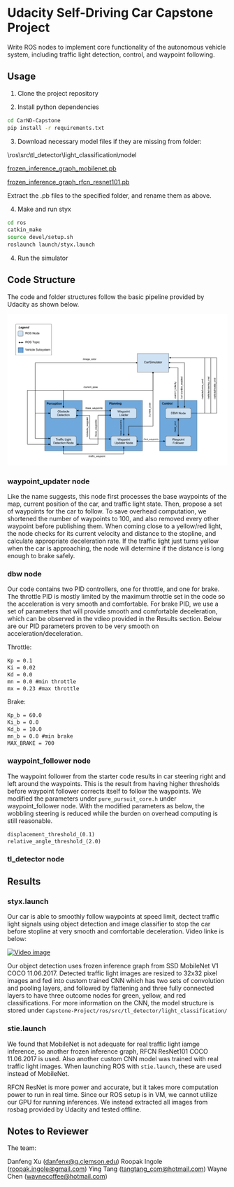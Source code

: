 # Udacity Self-Driving Car Capstone Project

Write ROS nodes to implement core functionality of the autonomous vehicle system, including traffic light detection, control, and waypoint following.

## Usage

1. Clone the project repository

2. Install python dependencies
```bash
cd CarND-Capstone
pip install -r requirements.txt
```

3. Download necessary model files if they are missing from folder:

\ros\src\tl_detector\light_classification\model

[frozen_inference_graph_mobilenet.pb](http://download.tensorflow.org/models/object_detection/ssd_mobilenet_v1_coco_11_06_2017.tar.gz)

[frozen_inference_graph_rfcn_resnet101.pb](http://download.tensorflow.org/models/object_detection/rfcn_resnet101_coco_11_06_2017.tar.gz)

Extract the .pb files to the specified folder, and rename them as above.

4. Make and run styx
```bash
cd ros
catkin_make
source devel/setup.sh
roslaunch launch/styx.launch
```
4. Run the simulator

## Code Structure

The code and folder structures follow the basic pipeline provided by Udacity as shown below.

![pipeline](imgs/pipeline.png)

### waypoint_updater node

Like the name suggests, this node first processes the base waypoints of the map, current position of the car, and traffic light state.  Then, propose a set of waypoints for the car to follow.  To save overhead computation, we shortened the number of waypoints to 100, and also removed every other waypoint before publishing them.  When coming close to a yellow/red light, the node checks for its current velocity and distance to the stopline, and calculate appropriate deceleration rate.  If the traffic light just turns yellow when the car is approaching, the node will determine if the distance is long enough to brake safely.

### dbw node

Our code contains two PID controllers, one for throttle, and one for brake.  The throttle PID is mostly limited by the maximum throttle set in the code so the acceleration is very smooth and comfortable.  For brake PID, we use a set of parameters that will provide smooth and comfortable deceleration, which can be observed in the vdieo provided in the Results section.  Below are our PID parameters proven to be very smooth on acceleration/deceleration.

Throttle:
```
Kp = 0.1
Ki = 0.02
Kd = 0.0
mn = 0.0 #min throttle
mx = 0.23 #max throttle
```
Brake:
```
Kp_b = 60.0
Ki_b = 0.0
Kd_b = 10.0
mn_b = 0.0 #min brake
MAX_BRAKE = 700
```

### waypoint_follower node

The waypoint follower from the starter code results in car steering right and left around the waypoints.  This is the result from having higher thresholds before waypoint follower corrects itself to follow the waypoints.  We modified the parameters under ```pure_pursuit_core.h``` under waypoint_follower node.  With the modified parameters as below, the wobbling steering is reduced while the burden on overhead computing is still reasonable.

```
displacement_threshold_(0.1)
relative_angle_threshold_(2.0)
```


### tl_detector node





## Results

### styx.launch

Our car is able to smoothly follow waypoints at speed limit, dectect traffic light signals using object detection and image classifier to stop the car before stopline at very smooth and comfortable deceleration.  Video linke is below:

[![Video image](http://img.youtube.com/vi/2w_00uRn1ec/0.jpg)](http://www.youtube.com/watch?v=2w_00uRn1ec)

Our object detection uses frozen inference graph from SSD MobileNet V1 COCO 11.06.2017.  Detected traffic light images are resized to 32x32 pixel images and fed into custom trained CNN which has two sets of convolution and pooling layers, and followed by flattening and three fully connected layers to have three outcome nodes for green, yellow, and red classifications.  For more information on the CNN, the model structure is stored under ```Capstone-Project/ros/src/tl_detector/light_classification/```

### stie.launch

We found that MobileNet is not adequate for real traffic light iamge inference, so another frozen inference graph, RFCN ResNet101 COCO 11.06.2017 is used.  Also another custom CNN model was trained with real traffic light images.  When launching ROS with ```stie.launch```, these are used instead of MobileNet.

RFCN ResNet is more power and accurate, but it takes more computation power to run in real time.  Since our ROS setup is in VM, we cannot utilize our GPU for running inferences.  We instead extracted all images from rosbag provided by Udacity and tested offline.

## Notes to Reviewer
The team:

Danfeng Xu (danfenx@g.clemson.edu)
Roopak Ingole (roopak.ingole@gmail.com)
Ying Tang (tangtang_com@hotmail.com)
Wayne Chen (waynecoffee@hotmail.com)
